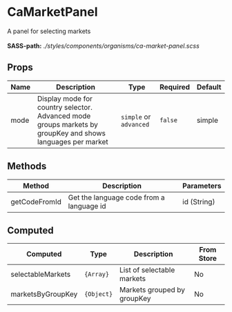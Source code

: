 # CaMarketPanel

A panel for selecting markets<br><br> **SASS-path:** _./styles/components/organisms/ca-market-panel.scss_

## Props

<!-- @vuese:CaMarketPanel:props:start -->
|Name|Description|Type|Required|Default|
|---|---|---|---|---|
|mode|Display mode for country selector. Advanced mode groups markets by groupKey and shows languages per market|`simple` or `advanced`|`false`|simple|

<!-- @vuese:CaMarketPanel:props:end -->


## Methods

<!-- @vuese:CaMarketPanel:methods:start -->
|Method|Description|Parameters|
|---|---|---|
|getCodeFromId|Get the language code from a language id|id (String)|

<!-- @vuese:CaMarketPanel:methods:end -->


## Computed

<!-- @vuese:CaMarketPanel:computed:start -->
|Computed|Type|Description|From Store|
|---|---|---|---|
|selectableMarkets|`{Array}`|List of selectable markets|No|
|marketsByGroupKey|`{Object}`|Markets grouped by groupKey|No|

<!-- @vuese:CaMarketPanel:computed:end -->


